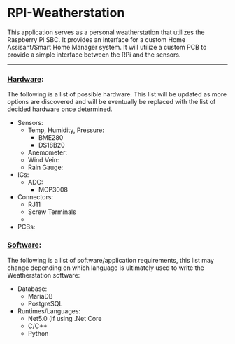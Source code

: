 # RPI-Weatherstation

This application serves as a personal weatherstation that utilizes the Raspberry Pi SBC.  It provides an interface for a custom Home Assisant/Smart Home Manager system.  It will utilize a custom PCB to provide a simple interface between the RPi and the sensors.  

________________

### [Hardware]():

The following is a list of possible hardware. This list will be updated as more options are discovered and will be eventually be replaced with the list of decided hardware once determined.
- Sensors:
  - Temp, Humidity, Pressure:
    - BME280
    - DS18B20
  - Anemometer:
  - Wind Vein:
  - Rain Gauge:
- ICs:
  - ADC:
    - MCP3008
- Connectors:
  - RJ11
  - Screw Terminals
  - 
- PCBs:

### [Software]():

The following is a list of software/application requirements, this list may change depending on which language is ultimately used to write the Weatherstation software:
- Database:
  - MariaDB
  - PostgreSQL
- Runtimes/Languages:
  - Net5.0 (if using .Net Core
  - C/C++
  - Python


